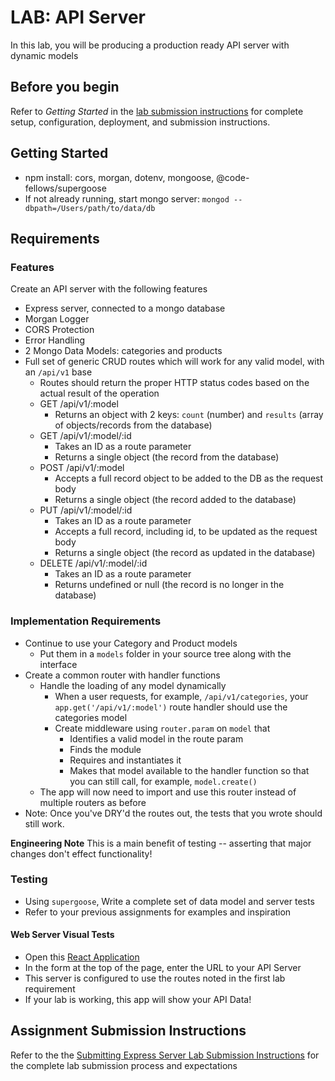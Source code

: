 # LAB: API Server

In this lab, you will be producing a production ready API server with dynamic models

## Before you begin

Refer to *Getting Started*  in the [lab submission instructions](../../../reference/submission-instructions/labs/README.md) for complete setup, configuration, deployment, and submission instructions.

## Getting Started

- npm install: cors, morgan, dotenv, mongoose, @code-fellows/supergoose
- If not already running, start mongo server: `mongod --dbpath=/Users/path/to/data/db`

## Requirements

### Features

Create an API server with the following features

- Express server, connected to a mongo database
- Morgan Logger
- CORS Protection
- Error Handling
- 2 Mongo Data Models: categories and products
- Full set of generic CRUD routes which will work for any valid model, with an `/api/v1` base
  - Routes should return the proper HTTP status codes based on the actual result of the operation
  - GET /api/v1/:model
    - Returns an object with 2 keys: `count` (number) and `results` (array of objects/records from the database)
  - GET /api/v1/:model/:id
    - Takes an ID as a route parameter
    - Returns a single object (the record from the database)
  - POST /api/v1/:model
    - Accepts a full record object to be added to the DB as the request body
    - Returns a single object (the record added to the database)
  - PUT /api/v1/:model/:id
    - Takes an ID as a route parameter
    - Accepts a full record, including id, to be updated as the request body
    - Returns a single object (the record as updated in the database)
  - DELETE /api/v1/:model/:id
    - Takes an ID as a route parameter
    - Returns undefined or null (the record is no longer in the database)

### Implementation Requirements

- Continue to use your Category and Product models
  - Put them in a `models` folder in your source tree along with the interface
- Create a common router with handler functions
  - Handle the loading of any model dynamically
    - When a user requests, for example, `/api/v1/categories`, your `app.get('/api/v1/:model')` route handler should use the categories model
    - Create middleware using `router.param` on `model` that
      - Identifies a valid model in the route param
      - Finds the module
      - Requires and instantiates it
      - Makes that model available to the handler function so that you can still call, for example, `model.create()`
  - The app will now need to import and use this router instead of multiple routers as before
- Note: Once you've DRY'd the routes out, the tests that you wrote should still work.

**Engineering Note** This is a main benefit of testing -- asserting that major changes don't effect functionality!

### Testing

- Using `supergoose`, Write a complete set of data model and server tests
- Refer to your previous assignments for examples and inspiration

#### Web Server Visual Tests

- Open this [React Application](https://w638oyk7o8.csb.app/)
- In the form at the top of the page, enter the URL to your API Server
- This server is configured to use the routes noted in the first lab requirement
- If your lab is working, this app will show your API Data!

## Assignment Submission Instructions

Refer to the the [Submitting Express Server Lab Submission Instructions](../../../reference/submission-instructions/labs/express-servers.md) for the complete lab submission process and expectations
